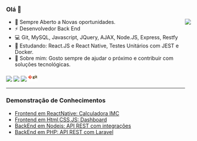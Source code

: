 ### Olá 👋

<img align="right" height="200" src="https://media.giphy.com/media/WtTnAfZn6aVJfBzlN3/giphy.gif"/>

- 🚀 Sempre Aberto a Novas oportunidades.
- ⚡ Desenvolvedor Back End
- 💻 Git, MySQL, Javascript, JQuery, AJAX, Node.JS, Express, Restfy
- 📘 Estudando: React.JS e React Native, Testes Unitários com JEST e Docker.
- 💬 Sobre mim: Gosto sempre de ajudar o próximo e contribuir com soluções tecnológicas.


<code><a href="https://www.digitalocean.com/" target="_blank"><img height="25" src="https://www.vectorlogo.zone/logos/digitalocean/digitalocean-ar21.svg"></a></code>
<code><a href="https://www.javascript.com/" target="_blank"><img height="25" src="https://www.vectorlogo.zone/logos/javascript/javascript-horizontal.svg"></a></code>
<code><a href="https://nodejs.org/en/" target="_blank"><img height="25" src="https://www.vectorlogo.zone/logos/nodejs/nodejs-ar21.svg"></a></code>
<code><img height="25" src="https://raw.githubusercontent.com/github/explore/80688e429a7d4ef2fca1e82350fe8e3517d3494d/topics/git/git.png"></code>

---


### Demonstração de Conhecimentos

- [Frontend em ReactNative: Calculadora IMC](https://github.com/welitto/calcIMC)
- [Frontend em Html,CSS,JS: Dashboard](https://github.com/welitto/dashbord)
- [BackEnd em Nodejs: API REST com integrações](https://github.com/welitto/recipes-api)
- [BackEnd em PHP: API REST com Laravel](https://github.com/welitto/catalogo_imoveis)
